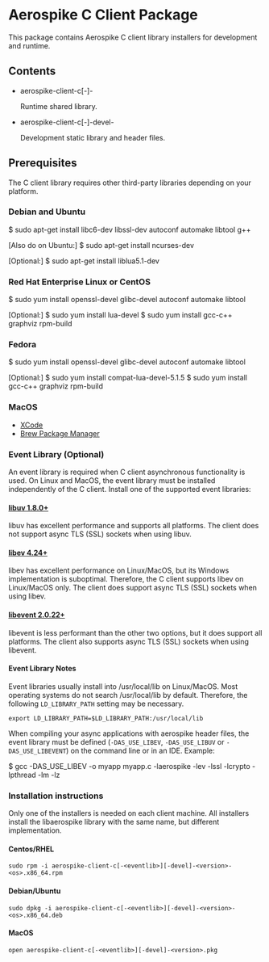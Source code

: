 # Aerospike C Client Package

This package contains Aerospike C client library installers for development
and runtime.

## Contents

* aerospike-client-c[-<eventlib>]-<version>

  Runtime shared library.

* aerospike-client-c[-<eventlib>]-devel-<version>

  Development static library and header files.
      
## Prerequisites

The C client library requires other third-party libraries depending on your platform.

### Debian and Ubuntu

  $ sudo apt-get install libc6-dev libssl-dev autoconf automake libtool g++

  [Also do on Ubuntu:]
  $ sudo apt-get install ncurses-dev

  [Optional:]
  $ sudo apt-get install liblua5.1-dev

### Red Hat Enterprise Linux or CentOS

  $ sudo yum install openssl-devel glibc-devel autoconf automake libtool

  [Optional:]
  $ sudo yum install lua-devel
  $ sudo yum install gcc-c++ graphviz rpm-build 

### Fedora

  $ sudo yum install openssl-devel glibc-devel autoconf automake libtool

  [Optional:]
  $ sudo yum install compat-lua-devel-5.1.5
  $ sudo yum install gcc-c++ graphviz rpm-build 

### MacOS

* [XCode](https://itunes.apple.com/us/app/xcode/id497799835)
* [Brew Package Manager](http://brew.sh)

### Event Library (Optional)

An event library is required when C client asynchronous functionality is used.
On Linux and MacOS, the event library must be installed independently of the C client.
Install one of the supported event libraries:

#### [libuv 1.8.0+](http://docs.libuv.org) 

libuv has excellent performance and supports all platforms.  The client does not
support async TLS (SSL) sockets when using libuv.

#### [libev 4.24+](http://dist.schmorp.de/libev)

libev has excellent performance on Linux/MacOS, but its Windows implementation
is suboptimal.  Therefore, the C client supports libev on Linux/MacOS only.
The client does support async TLS (SSL) sockets when using libev.

#### [libevent 2.0.22+](http://libevent.org)

libevent is less performant than the other two options, but it does support all
platforms.  The client also supports async TLS (SSL) sockets when using libevent.

#### Event Library Notes

Event libraries usually install into /usr/local/lib on Linux/MacOS.  Most
operating systems do not search /usr/local/lib by default.  Therefore, the
following `LD_LIBRARY_PATH` setting may be necessary.

    export LD_LIBRARY_PATH=$LD_LIBRARY_PATH:/usr/local/lib

When compiling your async applications with aerospike header files, the event library
must be defined (`-DAS_USE_LIBEV`, `-DAS_USE_LIBUV` or `-DAS_USE_LIBEVENT`) on the
command line or in an IDE.  Example:

  $ gcc -DAS_USE_LIBEV -o myapp myapp.c -laerospike -lev -lssl -lcrypto -lpthread -lm -lz

### Installation instructions

Only one of the installers is needed on each client machine.  All installers install the libaerospike library with the same name, but different implementation.

#### Centos/RHEL
    sudo rpm -i aerospike-client-c[-<eventlib>][-devel]-<version>-<os>.x86_64.rpm
  
#### Debian/Ubuntu
    sudo dpkg -i aerospike-client-c[-<eventlib>][-devel]-<version>-<os>.x86_64.deb

#### MacOS
    open aerospike-client-c[-<eventlib>][-devel]-<version>.pkg
